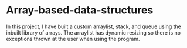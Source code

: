# Array-based-data-structures
In this project, I have built a custom arraylist, stack, and queue using the inbuilt library of arrays. The arraylist has dynamic resizing so there is no exceptions thrown at the user when using the program. 
